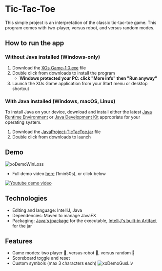 # Tic-Tac-Toe
This simple project is an interpretation of the classic tic-tac-toe game. This program comes with two-player, versus robot, and versus random modes. 

## How to run the app
### Without Java installed (Windows-only)
1. Download the [XOs Game-1.0.exe](XOs%20Game-1.0.exe "Follow the link and press 'CTRL + SHIFT + S'") file
2. Double click from downloads to install the program
   - **Windows protected your PC: click "More info" then "Run anyway"**
4. Launch the XOs Game application from your Start menu or desktop shortcut
### With Java installed (Windows, macOS, Linux)
To install Java on your device, download and install either the latest [Java Runtime Environment](https://www.oracle.com/nz/java/technologies/downloads/) or [Java Development Kit](https://www.oracle.com/java/technologies/downloads/) appropriate for your operating system.
1. Download the [JavaProject-TicTacToe.jar](JavaProject-TicTacToe.jar "Follow the link and press 'CTRL + SHIFT + S'") file
2. Double click from downloads to launch

## Demo
![xoDemoWinLoss](https://github.com/user-attachments/assets/4d25bc79-d674-45e1-9fdc-2877d109112d)
* Full demo video [here](http://www.youtube.com/watch?v=UEF5DQFDf60) (1min50s), or click below

[![Youtube demo video](http://img.youtube.com/vi/UEF5DQFDf60/0.jpg)](http://www.youtube.com/watch?v=UEF5DQFDf60)

## Technologies
* Editing and language: IntelliJ, Java
* Dependencies: Maven to manage JavaFX
* Packaging: [Java's jpackage](https://docs.oracle.com/en/java/javase/21/docs/specs/man/jpackage.html) for the executable, [IntelliJ's built-in Artifact](https://www.jetbrains.com/help/idea/working-with-artifacts.html) for the jar

## Features
* Game modes: two player 👥, versus robot 🤖, versus random 🎲
* Scoreboard toggle and reset
* Custom symbols (max 3 characters each)
![xoDemoGusLiv](https://github.com/user-attachments/assets/4f9c0a6c-d9d3-44dd-9154-5382e8b7b162)
